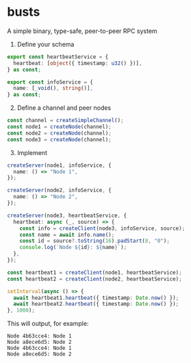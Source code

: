 # busts

A simple binary, type-safe, peer-to-peer RPC system

1. Define your schema

```ts
export const heartbeatService = {
  heartbeat: [object({ timestamp: u32() })],
} as const;

export const infoService = {
  name: [_void(), string()],
} as const;
```

2. Define a channel and peer nodes

```ts
const channel = createSimpleChannel();
const node1 = createNode(channel);
const node2 = createNode(channel);
const node3 = createNode(channel);
```

3. Implement

```ts
createServer(node1, infoService, {
  name: () => "Node 1",
});

createServer(node2, infoService, {
  name: () => "Node 2",
});

createServer(node3, heartbeatService, {
  heartbeat: async (_, source) => {
    const info = createClient(node3, infoService, source);
    const name = await info.name();
    const id = source?.toString(16).padStart(8, "0");
    console.log(`Node ${id}: ${name}`);
  },
});

const heartbeat1 = createClient(node1, heartbeatService);
const heartbeat2 = createClient(node2, heartbeatService);

setInterval(async () => {
  await heartbeat1.heartbeat({ timestamp: Date.now() });
  await heartbeat2.heartbeat({ timestamp: Date.now() });
}, 1000);
```

This will output, for example:

```
Node 4b63cce4: Node 1
Node a8ece6d5: Node 2
Node 4b63cce4: Node 1
Node a8ece6d5: Node 2
```
